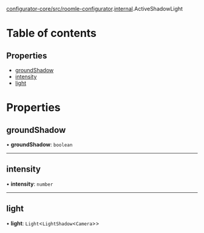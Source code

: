 [configurator-core/src/roomle-configurator](../modules/configurator_core_src_roomle_configurator.md).[internal](../modules/configurator_core_src_roomle_configurator._internal_.md).ActiveShadowLight

# Table of contents

## Properties

- [groundShadow](configurator_core_src_roomle_configurator._internal_.ActiveShadowLight.md#groundshadow)
- [intensity](configurator_core_src_roomle_configurator._internal_.ActiveShadowLight.md#intensity)
- [light](configurator_core_src_roomle_configurator._internal_.ActiveShadowLight.md#light)

# Properties

## groundShadow

• **groundShadow**: `boolean`

___

## intensity

• **intensity**: `number`

___

## light

• **light**: `Light`<`LightShadow`<`Camera`\>\>
